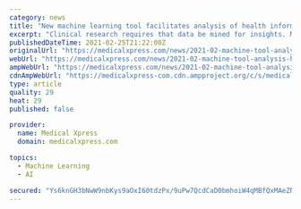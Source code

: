 ```yaml
---
category: news
title: "New machine learning tool facilitates analysis of health information, clinical forecasting"
excerpt: "Clinical research requires that data be mined for insights. Machine learning, which develops algorithms to find patterns, has difficulty doing this with data related to health records because this type of information is neither static nor regularly collected."
publishedDateTime: 2021-02-25T21:22:00Z
originalUrl: "https://medicalxpress.com/news/2021-02-machine-tool-analysis-health-clinical.html"
webUrl: "https://medicalxpress.com/news/2021-02-machine-tool-analysis-health-clinical.html"
ampWebUrl: "https://medicalxpress.com/news/2021-02-machine-tool-analysis-health-clinical.amp"
cdnAmpWebUrl: "https://medicalxpress-com.cdn.ampproject.org/c/s/medicalxpress.com/news/2021-02-machine-tool-analysis-health-clinical.amp"
type: article
quality: 29
heat: 29
published: false

provider:
  name: Medical Xpress
  domain: medicalxpress.com

topics:
  - Machine Learning
  - AI

secured: "Ys6knGH3bNwW9nbKys9aOxI60tdzPx/9uPw7QcdCaD0bmhoiW4qMBfQxMAeZN+vmyPGJzeawt3CouOoW9fCy0MxM1/WVp6l4G3Z91jkXojJqZOvZLYxbK5GTrzWHTNotr2NLNv5f55DaxVrG6IapZSJm06MBIwdmeNHY29rK/1OG5vBhoui0nWoeWj3hRN1uDc8mYYqgsrh55XW6wHWKeXV97lsp2O2ejaEoHYqZHtt1UrWDN4oC2ZX7y78eLt5hoFV1X7gNVBgpg1fuyg6Nb1o6g5KzobsmdA39ugg4x6ekdI7crsenChSZ2TeB13pMuYJqbjlTFPn2M50eQJRmtGkhtV3OKGjA3j5EMicYQFU=;4JnrweLoqxhHys1tgkPBNA=="
---
```


